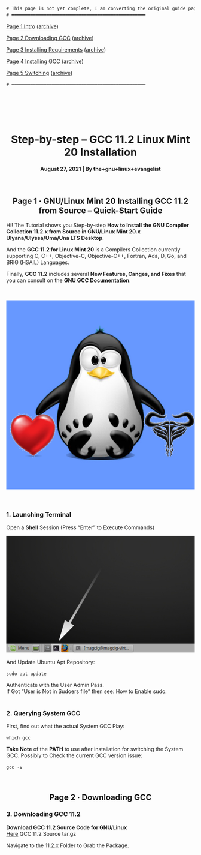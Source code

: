 <br><br>

```diff

# This page is not yet complete, I am converting the original guide pages to GitHub markdown.
# ━━━━━━━━━━━━━━━━━━━━━━━━━━━━━━━━━━━━━━━━━━━━━━━━━━

```

[Page 1  Intro](https://tutorialforlinux.com/2021/08/27/step-by-step-gcc-11-2-linux-mint-20-installation/,
               "https://tutorialforlinux.com/2021/08/27/step-by-step-gcc-11-2-linux-mint-20-installation/")
([archive](https://web.archive.org/web/20220716150529/https://tutorialforlinux.com/2021/08/27/step-by-step-gcc-11-2-linux-mint-20-installation/,
         "https://web.archive.org/web/20220716150529/https://tutorialforlinux.com/2021/08/27/step-by-step-gcc-11-2-linux-mint-20-installation/"))

[Page 2  Downloading GCC](https://tutorialforlinux.com/2021/08/27/step-by-step-gcc-11-2-linux-mint-20-installation/2/,
               "https://tutorialforlinux.com/2021/08/27/step-by-step-gcc-11-2-linux-mint-20-installation/2/")
([archive](https://web.archive.org/web/20220716150545/https://tutorialforlinux.com/2021/08/27/step-by-step-gcc-11-2-linux-mint-20-installation/2/,
         "https://web.archive.org/web/20220716150545/https://tutorialforlinux.com/2021/08/27/step-by-step-gcc-11-2-linux-mint-20-installation/2/"))

[Page 3  Installing Requirements](https://tutorialforlinux.com/2021/08/27/step-by-step-gcc-11-2-linux-mint-20-installation/3/,
               "https://tutorialforlinux.com/2021/08/27/step-by-step-gcc-11-2-linux-mint-20-installation/3/")
([archive](https://web.archive.org/web/20220716150557/https://tutorialforlinux.com/2021/08/27/step-by-step-gcc-11-2-linux-mint-20-installation/3/,
         "https://web.archive.org/web/20220716150557/https://tutorialforlinux.com/2021/08/27/step-by-step-gcc-11-2-linux-mint-20-installation/3/"))

[Page 4  Installing GCC](https://tutorialforlinux.com/2021/08/27/step-by-step-gcc-11-2-linux-mint-20-installation/4/,
               "https://tutorialforlinux.com/2021/08/27/step-by-step-gcc-11-2-linux-mint-20-installation/4/")
([archive](https://web.archive.org/web/20220716150610/https://tutorialforlinux.com/2021/08/27/step-by-step-gcc-11-2-linux-mint-20-installation/4/,
         "https://web.archive.org/web/20220716150610/https://tutorialforlinux.com/2021/08/27/step-by-step-gcc-11-2-linux-mint-20-installation/4/"))

[Page 5  Switching](https://tutorialforlinux.com/2021/08/27/step-by-step-gcc-11-2-linux-mint-20-installation/5/,
               "https://tutorialforlinux.com/2021/08/27/step-by-step-gcc-11-2-linux-mint-20-installation/5/")
([archive](https://web.archive.org/web/20220716150624/https://tutorialforlinux.com/2021/08/27/step-by-step-gcc-11-2-linux-mint-20-installation/5/,
         "https://web.archive.org/web/20220716150624/https://tutorialforlinux.com/2021/08/27/step-by-step-gcc-11-2-linux-mint-20-installation/5/"))

```diff
# ━━━━━━━━━━━━━━━━━━━━━━━━━━━━━━━━━━━━━━━━━━━━━━━━━━
```

<br><br><br><br>

<div align="middle">

# Step-by-step – GCC 11.2 Linux Mint 20 Installation

#### August 27, 2021 | By the+gnu+linux+evangelist

<br>

## Page 1 · GNU/Linux Mint 20 Installing GCC 11.2 from Source – Quick-Start Guide

</div>

Hi! The Tutorial shows you Step-by-step **How to Install the GNU Compiler Collection 11.2.x from Source in GNU/Linux Mint 20.x Ulyana/Ulyssa/Uma/Una LTS Desktop**.

And the **GCC 11.2 for Linux Mint 20** is a Compilers Collection currently supporting C, C++, Objective-C, Objective-C++, Fortran, Ada, D, Go, and BRIG (HSAIL) Languages.

Finally, **GCC 11.2** includes several **New Features, Canges, and Fixes** that you can consult on the **[GNU GCC Documentation](https://gcc.gnu.org/gcc-11/changes.html "About GCC New Improvements")**.

<div align="middle">
<br>

[![Step-by-step – GCC 11.2 Linux Mint 20 Installation](intro/gnomePenguinLoveGnu.jpg)](intro/gnomePenguinLoveGnu.jpg, "Step-by-step – GCC 11.2 Linux Mint 20 Installation")

<br>
</div>

### 1. Launching Terminal

Open a **Shell** Session
(Press “Enter” to Execute Commands)

<div align="middle">

[![Step-by-step GCC 11.2 Linux Mint 20 Installation Guide - Open Terminal](intro/mateRunTerminal2.jpg)](intro/mateRunTerminal2.jpg, "Step-by-step GCC 11.2 Linux Mint 20 Installation Guide - Open Terminal")

</div>

And Update Ubuntu Apt Repository:

    sudo apt update

Authenticate with the User Admin Pass.<br>If Got “User is Not in Sudoers file” then see: How to Enable sudo.<br><br>

### 2. Querying **System GCC**

First, find out what the actual System GCC
Play:

    which gcc

**Take Note** of the **PATH** to use after installation for switching the System GCC.
Possibly to Check the current GCC version issue:

    gcc -v

<br>

<div align="middle">

## Page 2 · Downloading GCC

</div>

### 3. Downloading GCC 11.2

**Download GCC 11.2 Source Code for GNU/Linux**<br>
[Here](https://bigsearcher.com/mirrors/gcc/releases/, "https://bigsearcher.com/mirrors/gcc/releases/") GCC 11.2 Source tar.gz

Navigate to the 11.2.x Folder to Grab the Package.

<!--

References

[![alt](src)](href, "title")

-->
